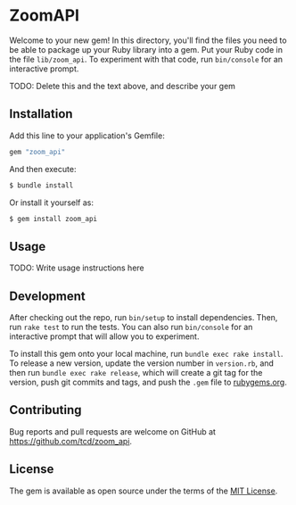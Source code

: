 # ZoomAPI

Welcome to your new gem! 
In this directory, you'll find the files you need to be able to package up your Ruby library into a gem. 
Put your Ruby code in the file `lib/zoom_api`. 
To experiment with that code, run `bin/console` for an interactive prompt.

TODO: Delete this and the text above, and describe your gem

## Installation

Add this line to your application's Gemfile:

```ruby
gem "zoom_api"
```

And then execute:

```sh
$ bundle install
```

Or install it yourself as:

```sh
$ gem install zoom_api
```

## Usage

TODO: Write usage instructions here

## Development

After checking out the repo, run `bin/setup` to install dependencies. 
Then, run `rake test` to run the tests. 
You can also run `bin/console` for an interactive prompt that will allow you to experiment.

To install this gem onto your local machine, run `bundle exec rake install`. 
To release a new version, update the version number in `version.rb`, and then run `bundle exec rake release`, which will create a git tag for the version, push git commits and tags, and push the `.gem` file to [rubygems.org](https://rubygems.org).

## Contributing

Bug reports and pull requests are welcome on GitHub at https://github.com/tcd/zoom_api.

## License

The gem is available as open source under the terms of the [MIT License](https://opensource.org/licenses/MIT).
